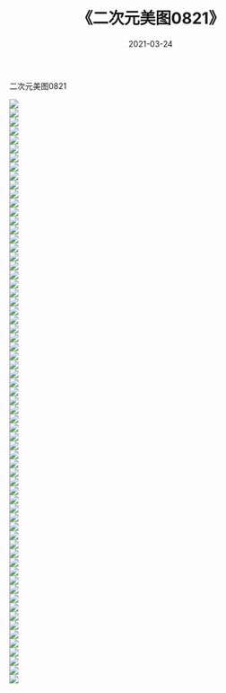 ﻿---
layout: post
title:  《二次元美图0821》
date:   2021-03-24
img: http://imgx.orgx.ga/二次元/2021/二次元美图0821/000.jpg
categories: [美女, 清纯, 唯美]
---

二次元美图0821

 ![](http://imgx.orgx.ga/二次元/2021/二次元美图0821/001.png) <br>![](http://imgx.orgx.ga/二次元/2021/二次元美图0821/002.png) <br>![](http://imgx.orgx.ga/二次元/2021/二次元美图0821/003.png) <br>![](http://imgx.orgx.ga/二次元/2021/二次元美图0821/004.png) <br>![](http://imgx.orgx.ga/二次元/2021/二次元美图0821/005.png) <br>![](http://imgx.orgx.ga/二次元/2021/二次元美图0821/006.png) <br>![](http://imgx.orgx.ga/二次元/2021/二次元美图0821/007.png) <br>![](http://imgx.orgx.ga/二次元/2021/二次元美图0821/008.png) <br>![](http://imgx.orgx.ga/二次元/2021/二次元美图0821/009.png) <br>![](http://imgx.orgx.ga/二次元/2021/二次元美图0821/010.png) <br>![](http://imgx.orgx.ga/二次元/2021/二次元美图0821/011.png) <br>![](http://imgx.orgx.ga/二次元/2021/二次元美图0821/012.png) <br>![](http://imgx.orgx.ga/二次元/2021/二次元美图0821/013.png) <br>![](http://imgx.orgx.ga/二次元/2021/二次元美图0821/014.png) <br>![](http://imgx.orgx.ga/二次元/2021/二次元美图0821/015.png) <br>![](http://imgx.orgx.ga/二次元/2021/二次元美图0821/016.png) <br>![](http://imgx.orgx.ga/二次元/2021/二次元美图0821/017.png) <br>![](http://imgx.orgx.ga/二次元/2021/二次元美图0821/018.png) <br>![](http://imgx.orgx.ga/二次元/2021/二次元美图0821/019.png) <br>![](http://imgx.orgx.ga/二次元/2021/二次元美图0821/020.png) <br>![](http://imgx.orgx.ga/二次元/2021/二次元美图0821/021.png) <br>![](http://imgx.orgx.ga/二次元/2021/二次元美图0821/022.png) <br>![](http://imgx.orgx.ga/二次元/2021/二次元美图0821/023.png) <br>![](http://imgx.orgx.ga/二次元/2021/二次元美图0821/024.png) <br>![](http://imgx.orgx.ga/二次元/2021/二次元美图0821/025.png) <br>![](http://imgx.orgx.ga/二次元/2021/二次元美图0821/026.png) <br>![](http://imgx.orgx.ga/二次元/2021/二次元美图0821/027.png) <br>![](http://imgx.orgx.ga/二次元/2021/二次元美图0821/028.png) <br>![](http://imgx.orgx.ga/二次元/2021/二次元美图0821/029.png) <br>![](http://imgx.orgx.ga/二次元/2021/二次元美图0821/030.png) <br>![](http://imgx.orgx.ga/二次元/2021/二次元美图0821/031.png) <br>![](http://imgx.orgx.ga/二次元/2021/二次元美图0821/032.png) <br>![](http://imgx.orgx.ga/二次元/2021/二次元美图0821/033.png) <br>![](http://imgx.orgx.ga/二次元/2021/二次元美图0821/034.png) <br>![](http://imgx.orgx.ga/二次元/2021/二次元美图0821/035.png) <br>![](http://imgx.orgx.ga/二次元/2021/二次元美图0821/036.png) <br>![](http://imgx.orgx.ga/二次元/2021/二次元美图0821/037.png) <br>![](http://imgx.orgx.ga/二次元/2021/二次元美图0821/038.png) <br>![](http://imgx.orgx.ga/二次元/2021/二次元美图0821/039.png) <br>![](http://imgx.orgx.ga/二次元/2021/二次元美图0821/040.png) <br>![](http://imgx.orgx.ga/二次元/2021/二次元美图0821/041.png) <br>![](http://imgx.orgx.ga/二次元/2021/二次元美图0821/042.png) <br>![](http://imgx.orgx.ga/二次元/2021/二次元美图0821/043.png) <br>![](http://imgx.orgx.ga/二次元/2021/二次元美图0821/044.png) <br>![](http://imgx.orgx.ga/二次元/2021/二次元美图0821/045.png) <br>![](http://imgx.orgx.ga/二次元/2021/二次元美图0821/046.png) <br>![](http://imgx.orgx.ga/二次元/2021/二次元美图0821/047.png) <br>![](http://imgx.orgx.ga/二次元/2021/二次元美图0821/048.png) <br>![](http://imgx.orgx.ga/二次元/2021/二次元美图0821/049.png) <br>![](http://imgx.orgx.ga/二次元/2021/二次元美图0821/050.png) <br>![](http://imgx.orgx.ga/二次元/2021/二次元美图0821/051.png) <br>![](http://imgx.orgx.ga/二次元/2021/二次元美图0821/052.png) <br>![](http://imgx.orgx.ga/二次元/2021/二次元美图0821/053.png) <br>![](http://imgx.orgx.ga/二次元/2021/二次元美图0821/054.png) <br>![](http://imgx.orgx.ga/二次元/2021/二次元美图0821/055.png) <br>![](http://imgx.orgx.ga/二次元/2021/二次元美图0821/056.png) <br>![](http://imgx.orgx.ga/二次元/2021/二次元美图0821/057.png) <br>![](http://imgx.orgx.ga/二次元/2021/二次元美图0821/058.png) <br>![](http://imgx.orgx.ga/二次元/2021/二次元美图0821/059.png) <br>![](http://imgx.orgx.ga/二次元/2021/二次元美图0821/060.png) <br>![](http://imgx.orgx.ga/二次元/2021/二次元美图0821/061.png) <br>![](http://imgx.orgx.ga/二次元/2021/二次元美图0821/062.png) <br>![](http://imgx.orgx.ga/二次元/2021/二次元美图0821/063.png) <br>![](http://imgx.orgx.ga/二次元/2021/二次元美图0821/064.png) <br>![](http://imgx.orgx.ga/二次元/2021/二次元美图0821/065.png) <br>